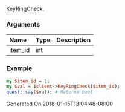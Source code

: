 KeyRingCheck.
### Arguments
**Name**|**Type**|**Description**
:---|:---|:---
item_id|int|

### Example

```perl
my $item_id = 1;
my $val = $client->KeyRingCheck($item_id);
quest::say($val); # Returns bool
```


Generated On 2018-01-15T13:04:48-08:00